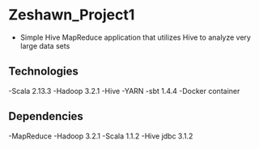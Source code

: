 # Zeshawn_Project1
- Simple Hive MapReduce application that utilizes Hive to analyze very large data sets

## Technologies
-Scala 2.13.3
-Hadoop 3.2.1
-Hive 
-YARN 
-sbt 1.4.4
-Docker container


## Dependencies
-MapReduce 
-Hadoop 3.2.1
-Scala  1.1.2
-Hive jdbc  3.1.2